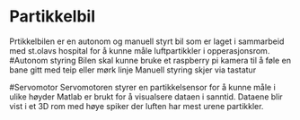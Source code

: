 # Partikkelbil

Prtikkelbilen er en autonom og manuell styrt bil som er laget i sammarbeid med st.olavs hospital for å kunne måle luftpartikkler i opperasjonsrom.
#Autonom styring
Bilen skal kunne bruke et raspberry pi kamera til å føle en bane gitt med teip eller mørk linje
Manuell styring skjer via tastatur

#Servomotor
Servomotoren styrer en partikkelsensor for å kunne måle i ulike høyder
Matlab er brukt for å visualsere dataen i sanntid. Dataene blir vist i et 3D rom med høye spiker der luften har mest urene partikkler.


